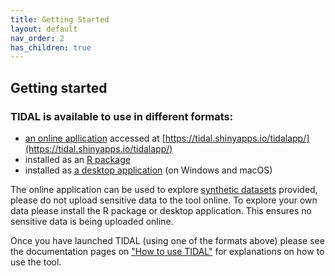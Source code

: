 ```yaml
---
title: Getting Started
layout: default
nav_order: 2
has_children: true
---
```


## Getting started

### TIDAL is available to use in different formats: 
* [an online apllication](/docs/installation/Online) accessed at [https://tidal.shinyapps.io/tidalapp/](https://tidal.shinyapps.io/tidalapp/)
* installed as an [R package](/docs/installation/R_package)
* installed as [a desktop application](/docs/installation/desktop) (on Windows and macOS)

The online application can be used to explore [synthetic datasets](/docs/synthetic_data) provided, please do not upload sensitive data to the tool online. To explore your own data please install the R package or desktop application. This ensures no sensitive data is being uploaded online.

Once you have launched TIDAL (using one of the formats above) please see the documentation pages on ["How to use TIDAL"](/docs/tool_features) for explanations on how to use the tool.


